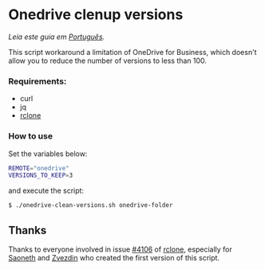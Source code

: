 # Onedrive clenup versions

*Leia este guia em [Português](README.pt-br.md).*

This script workaround a limitation of OneDrive for Business, which doesn't allow you to reduce the number of versions to less than 100.

### Requirements:
- curl
- jq
- [rclone](https://rclone.org/)

### How to use

Set the variables below:
```bash
REMOTE="onedrive"
VERSIONS_TO_KEEP=3
```

and execute the script:
```bash
$ ./onedrive-clean-versions.sh onedrive-folder
```

## Thanks
Thanks to everyone involved in issue [#4106](https://github.com/rclone/rclone/issues/4106) of [rclone](https://rclone.org/), especially for [Saoneth](https://github.com/Saoneth) and [Zvezdin](https://github.com/Zvezdin) who created the first version of this script.

